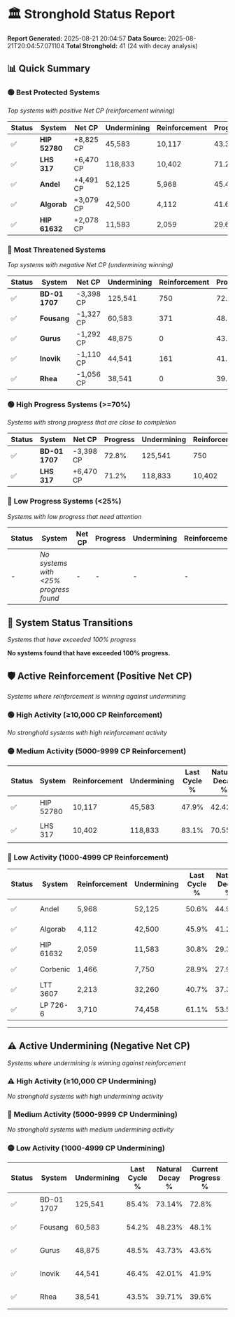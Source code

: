 # 🏛️ Stronghold Status Report

**Report Generated:** 2025-08-21 20:04:57
**Data Source:** 2025-08-21T20:04:57.071104
**Total Stronghold:** 41 (24 with decay analysis)

## 📊 Quick Summary

### 🟢 **Best Protected Systems**
*Top systems with positive Net CP (reinforcement winning)*

| Status | System | Net CP | Undermining | Reinforcement | Progress |
|--------|--------|--------|-------------|---------------|----------|
| ✅ | **HIP 52780** | +8,825 CP | 45,583 | 10,117 | 43.3% |
| ✅ | **LHS 317** | +6,470 CP | 118,833 | 10,402 | 71.2% |
| ✅ | **Andel** | +4,491 CP | 52,125 | 5,968 | 45.4% |
| ✅ | **Algorab** | +3,079 CP | 42,500 | 4,112 | 41.6% |
| ✅ | **HIP 61632** | +2,078 CP | 11,583 | 2,059 | 29.6% |

### 🔴 **Most Threatened Systems**
*Top systems with negative Net CP (undermining winning)*

| Status | System | Net CP | Undermining | Reinforcement | Progress |
|--------|--------|--------|-------------|---------------|----------|
| ✅ | **BD-01 1707** | -3,398 CP | 125,541 | 750 | 72.8% |
| ✅ | **Fousang** | -1,327 CP | 60,583 | 371 | 48.1% |
| ✅ | **Gurus** | -1,292 CP | 48,875 | 0 | 43.6% |
| ✅ | **Inovik** | -1,110 CP | 44,541 | 161 | 41.9% |
| ✅ | **Rhea** | -1,056 CP | 38,541 | 0 | 39.6% |

### 🟢 **High Progress Systems (>=70%)**
*Systems with strong progress that are close to completion*

| Status | System | Net CP | Progress | Undermining | Reinforcement |
|--------|--------|--------|----------|-------------|---------------|
| ✅ | **BD-01 1707** | -3,398 CP | 72.8% | 125,541 | 750 |
| ✅ | **LHS 317** | +6,470 CP | 71.2% | 118,833 | 10,402 |

### 🔴 **Low Progress Systems (<25%)**
*Systems with low progress that need attention*

| Status | System | Net CP | Progress | Undermining | Reinforcement |
|--------|--------|--------|----------|-------------|---------------|
| - | *No systems with <25% progress found* | - | - | - | - |
## 🔄 System Status Transitions
*Systems that have exceeded 100% progress*

**No systems found that have exceeded 100% progress.**

## 🛡️ Active Reinforcement (Positive Net CP)
*Systems where reinforcement is winning against undermining*

### 🟢 High Activity (≥10,000 CP Reinforcement)

*No stronghold systems with high reinforcement activity*

### 🟡 Medium Activity (5000-9999 CP Reinforcement)

| Status | System | Reinforcement | Undermining | Last Cycle % | Natural Decay % | Current Progress % | Current CP | Net CP | Activity |
|--------|--------|---------------|-------------|--------------|-----------------|-------------------|------------|--------|----------|
| ✅ | HIP 52780 | 10,117 | 45,583 | 47.9% | 42.42% | 43.3% | 433,000 | +8,825 | 🟡 Medium Reinforcement |
| ✅ | LHS 317 | 10,402 | 118,833 | 83.1% | 70.55% | 71.2% | 712,000 | +6,470 | 🟡 Medium Reinforcement |

### 🔴 Low Activity (1000-4999 CP Reinforcement)

| Status | System | Reinforcement | Undermining | Last Cycle % | Natural Decay % | Current Progress % | Current CP | Net CP | Activity |
|--------|--------|---------------|-------------|--------------|-----------------|-------------------|------------|--------|----------|
| ✅ | Andel | 5,968 | 52,125 | 50.6% | 44.95% | 45.4% | 453,999 | +4,491 | 🔵 Low Reinforcement |
| ✅ | Algorab | 4,112 | 42,500 | 45.9% | 41.29% | 41.6% | 416,000 | +3,079 | 🔵 Low Reinforcement |
| ✅ | HIP 61632 | 2,059 | 11,583 | 30.8% | 29.39% | 29.6% | 296,000 | +2,078 | 🔵 Low Reinforcement |
| ✅ | Corbenic | 1,466 | 7,750 | 28.9% | 27.93% | 28.1% | 281,000 | +1,659 | 🔵 Low Reinforcement |
| ✅ | LTT 3607 | 2,213 | 32,260 | 40.7% | 37.35% | 37.5% | 375,000 | +1,521 | 🔵 Low Reinforcement |
| ✅ | LP 726-6 | 3,710 | 74,458 | 61.1% | 53.55% | 53.7% | 537,000 | +1,485 | 🔵 Low Reinforcement |


---

## ⚠️ Active Undermining (Negative Net CP)
*Systems where undermining is winning against reinforcement*

### ⚠️ High Activity (≥10,000 CP Undermining)

*No stronghold systems with high undermining activity*

### 🔶 Medium Activity (5000-9999 CP Undermining)

*No stronghold systems with medium undermining activity*

### 🟡 Low Activity (1000-4999 CP Undermining)

| Status | System | Undermining | Last Cycle % | Natural Decay % | Current Progress % | Reinforcement | Current CP | Net CP | Activity |
|--------|--------|-------------|--------------|-----------------|-------------------|---------------|------------|--------|----------|
| ✅ | BD-01 1707 | 125,541 | 85.4% | 73.14% | 72.8% | 750 | 728,000 | -3,398 | 🟡 Low Undermining |
| ✅ | Fousang | 60,583 | 54.2% | 48.23% | 48.1% | 371 | 481,000 | -1,327 | 🟡 Low Undermining |
| ✅ | Gurus | 48,875 | 48.5% | 43.73% | 43.6% | 0 | 436,000 | -1,292 | 🟡 Low Undermining |
| ✅ | Inovik | 44,541 | 46.4% | 42.01% | 41.9% | 161 | 419,000 | -1,110 | 🟡 Low Undermining |
| ✅ | Rhea | 38,541 | 43.5% | 39.71% | 39.6% | 0 | 396,000 | -1,056 | 🟡 Low Undermining |
